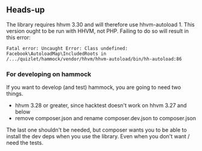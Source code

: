 ## Heads-up

The library requires hhvm 3.30 and will therefore use hhvm-autoload 1.
This version ought to be run with HHVM, not PHP.
Failing to do so will result in this error:

```
Fatal error: Uncaught Error: Class undefined: Facebook\AutoloadMap\IncludedRoots in /.../quizlet/hammock/vendor/hhvm/hhvm-autoload/bin/hh-autoload:86
```

### For developing on hammock

If you want to develop (and test) hammock, you are going to need two things.

- hhvm 3.28 or greater, since hacktest doesn't work on hhvm 3.27 and below
- remove composer.json and rename composer.dev.json to composer.json

The last one shouldn't be needed, but composer wants you to be able to install the dev deps when you use the library.
Even when you don't want / need the tests.
